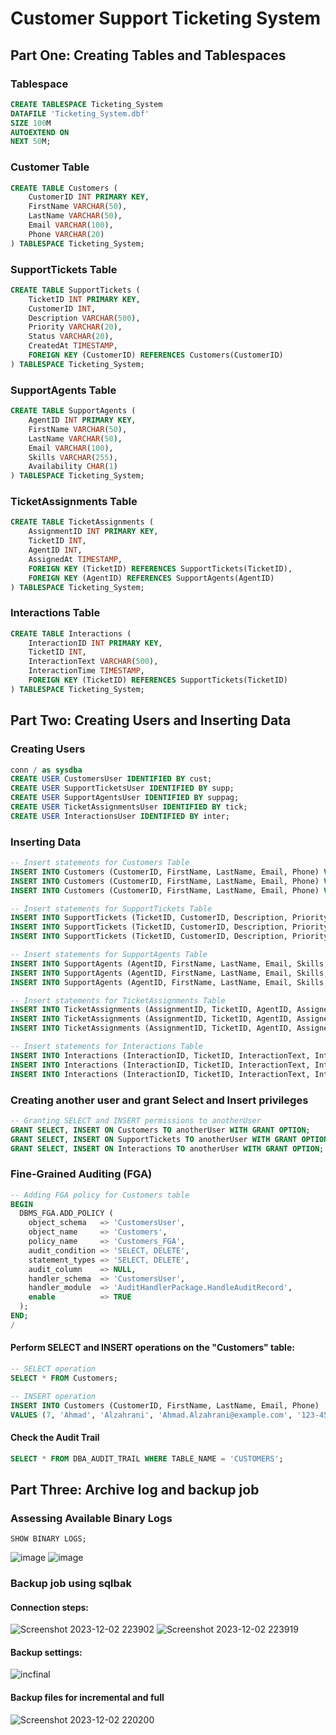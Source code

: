 # Customer Support Ticketing System

## Part One: Creating Tables and Tablespaces

### Tablespace

```sql
CREATE TABLESPACE Ticketing_System
DATAFILE 'Ticketing_System.dbf'
SIZE 100M
AUTOEXTEND ON
NEXT 50M;
```

### Customer Table
```sql
CREATE TABLE Customers (
    CustomerID INT PRIMARY KEY, 
    FirstName VARCHAR(50),
    LastName VARCHAR(50),
    Email VARCHAR(100),
    Phone VARCHAR(20)
) TABLESPACE Ticketing_System;
```

### SupportTickets Table
```sql
CREATE TABLE SupportTickets (
    TicketID INT PRIMARY KEY,
    CustomerID INT, 
    Description VARCHAR(500),
    Priority VARCHAR(20),
    Status VARCHAR(20),
    CreatedAt TIMESTAMP,
    FOREIGN KEY (CustomerID) REFERENCES Customers(CustomerID)
) TABLESPACE Ticketing_System;
```

### SupportAgents Table
```sql
CREATE TABLE SupportAgents (
    AgentID INT PRIMARY KEY,
    FirstName VARCHAR(50),
    LastName VARCHAR(50),
    Email VARCHAR(100),
    Skills VARCHAR(255),
    Availability CHAR(1) 
) TABLESPACE Ticketing_System;
```

### TicketAssignments Table
```sql
CREATE TABLE TicketAssignments (
    AssignmentID INT PRIMARY KEY,
    TicketID INT, 
    AgentID INT,
    AssignedAt TIMESTAMP,
    FOREIGN KEY (TicketID) REFERENCES SupportTickets(TicketID),
    FOREIGN KEY (AgentID) REFERENCES SupportAgents(AgentID)
) TABLESPACE Ticketing_System;
```

### Interactions Table
```sql
CREATE TABLE Interactions (
    InteractionID INT PRIMARY KEY,
    TicketID INT,
    InteractionText VARCHAR(500),
    InteractionTime TIMESTAMP,
    FOREIGN KEY (TicketID) REFERENCES SupportTickets(TicketID)
) TABLESPACE Ticketing_System;
```

## Part Two: Creating Users and Inserting Data

### Creating Users
```sql
conn / as sysdba
CREATE USER CustomersUser IDENTIFIED BY cust;
CREATE USER SupportTicketsUser IDENTIFIED BY supp;
CREATE USER SupportAgentsUser IDENTIFIED BY suppag;
CREATE USER TicketAssignmentsUser IDENTIFIED BY tick;
CREATE USER InteractionsUser IDENTIFIED BY inter;
```
### Inserting Data

```sql
-- Insert statements for Customers Table
INSERT INTO Customers (CustomerID, FirstName, LastName, Email, Phone) VALUES (3, 'Bader', 'Shamlan', 'bader.shamlan@example.com', '111-222-3333');
INSERT INTO Customers (CustomerID, FirstName, LastName, Email, Phone) VALUES (4, 'Sultan', 'Alkharmani', 'sultan.alkharmani@example.com', '444-555-6666');
INSERT INTO Customers (CustomerID, FirstName, LastName, Email, Phone) VALUES (5, 'Mohammed', 'Alnomees', 'mohammed.alnomees@example.com', '777-888-9999');

-- Insert statements for SupportTickets Table
INSERT INTO SupportTickets (TicketID, CustomerID, Description, Priority, Status, CreatedAt) VALUES (3, 3, 'Issue reported by Bader Shamlan', 'Medium', 'Open', SYSTIMESTAMP);
INSERT INTO SupportTickets (TicketID, CustomerID, Description, Priority, Status, CreatedAt) VALUES (4, 4, 'Support request from Sultan Alkharmani', 'High', 'In Progress', SYSTIMESTAMP);
INSERT INTO SupportTickets (TicketID, CustomerID, Description, Priority, Status, CreatedAt) VALUES (5, 5, 'Problem reported by Mohammed Alnomees', 'Low', 'Closed', SYSTIMESTAMP);

-- Insert statements for SupportAgents Table
INSERT INTO SupportAgents (AgentID, FirstName, LastName, Email, Skills, Availability) VALUES (101, 'Bader', 'Shamlan', 'bader@example.com', 'Technical Support', 'Y');
INSERT INTO SupportAgents (AgentID, FirstName, LastName, Email, Skills, Availability) VALUES (102, 'Sultan', 'Alkharmani', 'sultan@example.com', 'Billing Support', 'Y');
INSERT INTO SupportAgents (AgentID, FirstName, LastName, Email, Skills, Availability) VALUES (103, 'Mohammed', 'Alnomees', 'mohammed@example.com', 'Technical Support', 'Y');

-- Insert statements for TicketAssignments Table
INSERT INTO TicketAssignments (AssignmentID, TicketID, AgentID, AssignedAt) VALUES (201, 3, 101, SYSTIMESTAMP);
INSERT INTO TicketAssignments (AssignmentID, TicketID, AgentID, AssignedAt) VALUES (202, 4, 102, SYSTIMESTAMP);
INSERT INTO TicketAssignments (AssignmentID, TicketID, AgentID, AssignedAt) VALUES (203, 5, 103, SYSTIMESTAMP);

-- Insert statements for Interactions Table
INSERT INTO Interactions (InteractionID, TicketID, InteractionText, InteractionTime) VALUES (301, 3, 'Resolved issue for Bader Shamlan', SYSTIMESTAMP);
INSERT INTO Interactions (InteractionID, TicketID, InteractionText, InteractionTime) VALUES (302, 4, 'Provided support for Sultan Alkharmani', SYSTIMESTAMP);
INSERT INTO Interactions (InteractionID, TicketID, InteractionText, InteractionTime) VALUES (303, 5, 'Closed problem for Mohammed Alnomees', SYSTIMESTAMP);
```

### Creating another user and grant Select and Insert privileges
```sql
-- Granting SELECT and INSERT permissions to anotherUser
GRANT SELECT, INSERT ON Customers TO anotherUser WITH GRANT OPTION;
GRANT SELECT, INSERT ON SupportTickets TO anotherUser WITH GRANT OPTION;
GRANT SELECT, INSERT ON Interactions TO anotherUser WITH GRANT OPTION;
```

### Fine-Grained Auditing (FGA)
```sql
-- Adding FGA policy for Customers table
BEGIN
  DBMS_FGA.ADD_POLICY (
    object_schema   => 'CustomersUser',
    object_name     => 'Customers',
    policy_name     => 'Customers_FGA',
    audit_condition => 'SELECT, DELETE',
    statement_types => 'SELECT, DELETE',
    audit_column    => NULL,
    handler_schema  => 'CustomersUser',
    handler_module  => 'AuditHandlerPackage.HandleAuditRecord',
    enable          => TRUE
  );
END;
/
```
#### Perform SELECT and INSERT operations on the "Customers" table:
```sql
-- SELECT operation
SELECT * FROM Customers;

-- INSERT operation
INSERT INTO Customers (CustomerID, FirstName, LastName, Email, Phone)
VALUES (7, 'Ahmad', 'Alzahrani', 'Ahmad.Alzahrani@example.com', '123-456-7890');
```
#### Check the Audit Trail
```sql
SELECT * FROM DBA_AUDIT_TRAIL WHERE TABLE_NAME = 'CUSTOMERS';
```

## Part Three: Archive log and backup job

### Assessing Available Binary Logs
```mysql
SHOW BINARY LOGS;
```
![image](https://github.com/BwShamlan/test/assets/98660242/71adc5b6-74a6-4413-8ddf-5781978b9726)
![image](https://github.com/BwShamlan/test/assets/98660242/ea113ae0-2a8a-4459-b167-0a60f141895b)


### Backup job using sqlbak
#### Connection steps:
![Screenshot 2023-12-02 223902](https://github.com/BwShamlan/test/assets/98660242/468bb2f9-8b86-443f-acf0-58404766b697)
![Screenshot 2023-12-02 223919](https://github.com/BwShamlan/test/assets/98660242/9ae5b55a-1b7d-40bb-9227-5bd5bcb1eb6c)
#### Backup settings:
![incfinal](https://github.com/BwShamlan/test/assets/98660242/22cd77a7-e1ba-4179-bfe0-b6b036cc1523)

#### Backup files for incremental and full
![Screenshot 2023-12-02 220200](https://github.com/BwShamlan/test/assets/98660242/f5a62906-39fa-41c0-86eb-3e3586a9f962)
